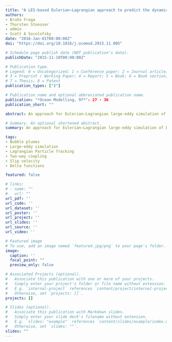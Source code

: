 ```yaml
---
title: "A LES-based Eulerian–Lagrangian approach to predict the dynamics of bubble plumes"
authors:
- Bruño Fraga
- Thorsten Stoesser
- admin
- Scott A Socolofsky
date: "2016-Jan-01T00:00:00Z"
doi: "https://doi.org/10.1016/j.ocemod.2015.11.005"

# Schedule page publish date (NOT publication's date).
publishDate: "2015-11-10T00:00:00Z"

# Publication type.
# Legend: 0 = Uncategorized; 1 = Conference paper; 2 = Journal article;
# 3 = Preprint / Working Paper; 4 = Report; 5 = Book; 6 = Book section;
# 7 = Thesis; 8 = Patent
publication_types: ["2"]

# Publication name and optional abbreviated publication name.
publication: "*Ocean Modelling, 97*": 27 - 36
publication_short: ""

abstract: An approach for Eulerian–Lagrangian large-eddy simulation of bubble plume dynamics is presented and its performance evaluated. The main numerical novelties consist in defining the gas-liquid coupling based on the bubble size to mesh resolution ratio ($D\_{p}/\\Delta x$) and the interpolation between Eulerian and Lagrangian frameworks through the use of delta functions. The model's performance is thoroughly validated for a bubble plume in a cubic tank in initially quiescent water using experimental data obtained from high-resolution ADV and PIV measurements. The predicted time-averaged velocities and second-order statistics show good agreement with the measurements, including the reproduction of the anisotropic nature of the plume's turbulence. Further, the predicted Eulerian and Lagrangian velocity fields, second-order turbulence statistics and interfacial gas-liquid forces are quantified and discussed as well as the visualization of the time-averaged primary and secondary flow structure in the tank.

# Summary. An optional shortened abstract.
summary: An approach for Eulerian–Lagrangian large-eddy simulation of bubble plume dynamics is presented and its performance evaluated.

tags:
- Bubble plumes
- Large-eddy simulation
- Lagrangian Particle Tracking
- Two-way coupling
- Slip velocity
- Delta functions

featured: false

# links:
# - name: ""
#   url: ""
url_pdf: ''
url_code: ''
url_dataset: ''
url_poster: ''
url_project: ''
url_slides: ''
url_source: ''
url_video: ''

# Featured image
# To use, add an image named `featured.jpg/png` to your page's folder. 
image:
  caption: ''
  focal_point: ""
  preview_only: false

# Associated Projects (optional).
#   Associate this publication with one or more of your projects.
#   Simply enter your project's folder or file name without extension.
#   E.g. `internal-project` references `content/project/internal-project/index.md`.
#   Otherwise, set `projects: []`.
projects: []

# Slides (optional).
#   Associate this publication with Markdown slides.
#   Simply enter your slide deck's filename without extension.
#   E.g. `slides: "example"` references `content/slides/example/index.md`.
#   Otherwise, set `slides: ""`.
slides: ""
---
```


